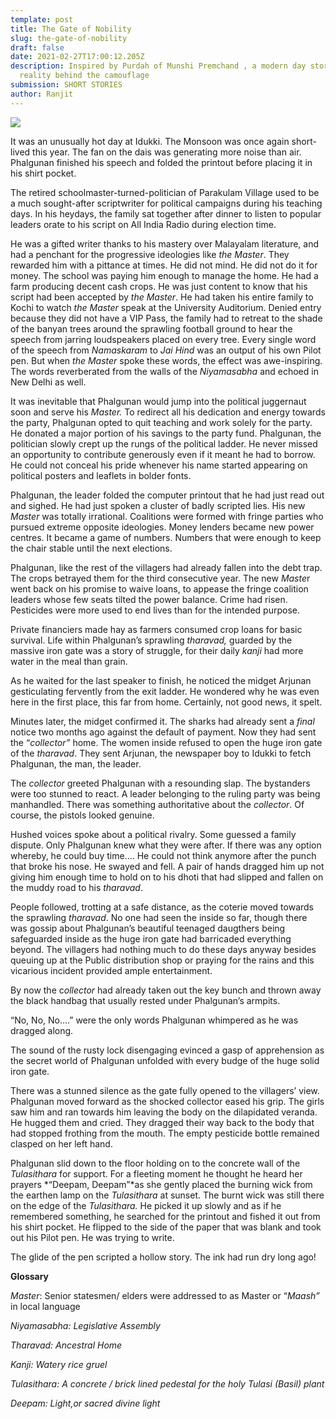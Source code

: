 ```yaml
---
template: post
title: The Gate of Nobility
slug: the-gate-of-nobility
draft: false
date: 2021-02-27T17:00:12.205Z
description: Inspired by Purdah of Munshi Premchand , a modern day story of
  reality behind the camouflage
submission: SHORT STORIES
author: Ranjit
---
```

![](/media/a7aa6313e8d03492b4d43851b607f0fa-1-.jpeg)

It was an unusually hot day at Idukki. The Monsoon was once again short-lived this year. The fan on the dais was generating more noise than air. Phalgunan finished his speech and folded the printout before placing it in his shirt pocket.

The retired schoolmaster-turned-politician of Parakulam Village used to be a much sought-after scriptwriter for political campaigns during his teaching days. In his heydays, the family sat together after dinner to listen to popular leaders orate to his script on All India Radio during election time.

He was a gifted writer thanks to his mastery over Malayalam literature, and had a penchant for the progressive ideologies like *the Master*. They rewarded him with a pittance at times. He did not mind. He did not do it for money. The school was paying him enough to manage the home. He had a farm producing decent cash crops. He was just content to know that his script had been accepted by *the Master*. He had taken his entire family to Kochi to watch *the Master* speak at the University Auditorium. Denied entry because they did not have a VIP Pass, the family had to retreat to the shade of the banyan trees around the sprawling football ground to hear the speech from jarring loudspeakers placed on every tree. Every single word of the speech from *Namaskaram* to *Jai Hind* was an output of his own Pilot pen. But when *the Master* spoke these words, the effect was awe-inspiring. The words reverberated from the walls of the *Niyamasabha* and echoed in New Delhi as well.

It was inevitable that Phalgunan would jump into the political juggernaut soon and serve his *Master.* To redirect all his dedication and energy towards the party, Phalgunan opted to quit teaching and work solely for the party. He donated a major portion of his savings to the party fund. Phalgunan, the politician slowly crept up the rungs of the political ladder. He never missed an opportunity to contribute generously even if it meant he had to borrow. He could not conceal his pride whenever his name started appearing on political posters and leaflets in bolder fonts.

Phalgunan, the leader folded the computer printout that he had just read out and sighed. He had just spoken a cluster of badly scripted lies. His new *Master* was totally irrational. Coalitions were formed with fringe parties who pursued extreme opposite ideologies. Money lenders became new power centres. It became a game of numbers. Numbers that were enough to keep the chair stable until the next elections.

Phalgunan, like the rest of the villagers had already fallen into the debt trap. The crops betrayed them for the third consecutive year. The new *Maste*r went back on his promise to waive loans, to appease the fringe coalition leaders whose few seats tilted the power balance. Crime had risen. Pesticides were more used to end lives than for the intended purpose.

Private financiers made hay as farmers consumed crop loans for basic survival. Life within Phalgunan’s sprawling *tharavad,* guarded by the massive iron gate was a story of struggle, for their daily *kanji* had more water in the meal than grain.

As he waited for the last speaker to finish, he noticed the midget Arjunan gesticulating fervently from the exit ladder. He wondered why he was even here in the first place, this far from home. Certainly, not good news, it spelt.

Minutes later, the midget confirmed it. The sharks had already sent a *final* notice two months ago against the default of payment. Now they had sent the “*collector”* home. The women inside refused to open the huge iron gate of the *tharavad*. They sent Arjunan, the newspaper boy to Idukki to fetch Phalgunan, the man, the leader.

The *collector* greeted Phalgunan with a resounding slap. The bystanders were too stunned to react. A leader belonging to the ruling party was being manhandled. There was something authoritative about the *collector*. Of course, the pistols looked genuine.

Hushed voices spoke about a political rivalry. Some guessed a family dispute. Only Phalgunan knew what they were after. If there was any option whereby, he could buy time.... He could not think anymore after the punch that broke his nose. He swayed and fell. A pair of hands dragged him up not giving him enough time to hold on to his dhoti that had slipped and fallen on the muddy road to his *tharavad*.

People followed, trotting at a safe distance, as the coterie moved towards the sprawling *tharavad*. No one had seen the inside so far, though there was gossip about Phalgunan’s beautiful teenaged daugthers being safeguarded inside as the huge iron gate had barricaded everything beyond. The villagers had nothing much to do these days anyway besides queuing up at the Public distribution shop or praying for the rains and this vicarious incident provided ample entertainment.

By now the c*ollector* had already taken out the key bunch and thrown away the black handbag that usually rested under Phalgunan’s armpits.

“No, No, No….” were the only words Phalgunan whimpered as he was dragged along.

The sound of the rusty lock disengaging evinced a gasp of apprehension as the secret world of Phalgunan unfolded with every budge of the huge solid iron gate.

There was a stunned silence as the gate fully opened to the villagers’ view. Phalgunan moved forward as the shocked collector eased his grip. The girls saw him and ran towards him leaving the body on the dilapidated veranda. He hugged them and cried. They dragged their way back to the body that had stopped frothing from the mouth. The empty pesticide bottle remained clasped on her left hand.

Phalgunan slid down to the floor holding on to the concrete wall of the *Tulasithara* for support. For a fleeting moment he thought he heard her prayers *“Deepam, Deepam”*as she gently placed the burning wick from the earthen lamp on the *Tulasithara* at sunset. The burnt wick was still there on the edge of the *Tulasithara.* He picked it up slowly and as if he remembered something, he searched for the printout and fished it out from his shirt pocket. He flipped to the side of the paper that was blank and took out his Pilot pen. He was trying to write.

The glide of the pen scripted a hollow story. The ink had run dry long ago!

**Glossary**

*Master*: Senior statesmen/ elders were addressed to as Master or “*Maash”* in local language

*Niyamasabha: Legislative Assembly*

*Tharavad: Ancestral Home*

*Kanji: Watery rice gruel*

*Tulasithara: A concrete / brick lined pedestal for the holy Tulasi (Basil) plant*

*Deepam: Light,or sacred divine light*